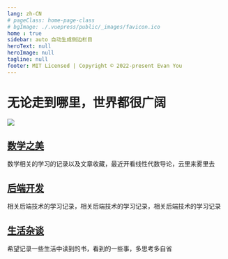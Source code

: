 ```yaml
---
lang: zh-CN
# pageClass: home-page-class
# bgImage: ./.vuepress/public/_images/favicon.ico
home : true
sidebar: auto 自动生成侧边栏目
heroText: null
heroImage: null
tagline: null
footer: MIT Licensed | Copyright © 2022-present Evan You
---
```



# 无论走到哪里，世界都很广阔
<!-- *{{ $frontmatter.description }}* -->
<!-- ![比宇宙更远的地方](./.vuepress/public/_images/nanji.png) -->
<img src="./.vuepress/public/_images/nanji.png" class='homePic'>

<div class="features_90">
    <div class="feature">
        <h2><a href='/docs/asd'>数学之美</a></h2>
        <p>数学相关的学习的记录以及文章收藏，最近开看线性代数导论，云里来雾里去</p>
    </div>
    <div class="feature">
        <h2><a href='/docs/kkkk'>后端开发</a></h2>
        <p>相关后端技术的学习记录，相关后端技术的学习记录，相关后端技术的学习记录</p>
    </div>
    <div class="feature">
        <h2><a href='/docs/asd'>生活杂谈</a></h2>
        <p>希望记录一些生活中读到的书，看到的一些事，多思考多自省</p>
    </div>
</div>